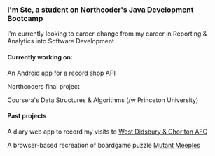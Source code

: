 ### I'm Ste, a student on Northcoder's Java Development Bootcamp

I'm currently looking to career-change from my career in Reporting & Analytics into Software Development

#### Currently working on:

An [Android app](https://github.com/yanader/recordstoreapp) for a [record shop API](https://github.com/yanader/recordshopAPI)

Northcoders final project

Coursera's Data Structures & Algorithms (/w Princeton University)

#### Past projects

A diary web app to record my visits to [West Didsbury & Chorlton AFC](https://yanader.pythonanywhere.com/watchingwest/)

A browser-based recreation of boardgame puzzle [Mutant Meeples](https://andothergames.github.io/MM/)









